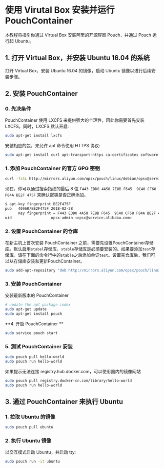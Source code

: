# 使用 Virutal Box 安装并运行 PouchContainer

本教程将指引你通过 Virtual Box 安装阿里的开源容器 Pouch，并通过 Pouch 运行起 Ubuntu。

## 1. 打开 Virtual Box，并安装 Ubuntu 16.04 的系统

打开 Virtual Box，安装 Ubuntu 16.04 的镜像，启动 Ubuntu 镜像以进行后续安装步骤。

## 2. 安装 PouchContainer

### 0. 先决条件

PouchContainer 使用 LXCFS 来提供强大的个理性，因此你需要首先安装 LXCFS。同时，LXCFS 默认开启:

``` bash
sudo apt-get install lxcfs
```

安装相应的包，来允许 apt 命令使用 HTTPS 协议:

``` bash
sudo apt-get install curl apt-transport-https ca-certificates software-properties-common
```

### 1. 添加 PouchContainer 的官方 GPG 密钥

``` bash
curl -fsSL http://mirrors.aliyun.com/opsx/pouch/linux/debian/opsx@service.alibaba.com.gpg.key | sudo apt-key add -
```

现在，你可以通过搜索指纹的最后 8 位 `F443 EDD0 4A58 7E8B F645  9C40 CF68 F84A BE2F 475F` 来确认密钥是否正确添加。

``` bash
$ apt-key fingerprint BE2F475F
pub   4096R/BE2F475F 2018-02-28
      Key fingerprint = F443 EDD0 4A58 7E8B F645  9C40 CF68 F84A BE2F 475F
uid                  opsx-admin <opsx@service.alibaba.com>
```

### 2. 设置 PouchContainer 的仓库

在新主机上首次安装 PouchContainer 之前，需要先设置PouchContainer存储库。默认启用`stabel`存储库，`stable`存储库是必须要安装的。如果要添加`test`存储库，请在下面的命令行中的`stable`之后添加单词`test`。设置完仓库后，我们可以从存储库安装和更新PouchContainer。

``` bash
sudo add-apt-repository "deb http://mirrors.aliyun.com/opsx/pouch/linux/debian/ pouch stable"
```

### 3. 安装 PouchContainer

安装最新版本的 PouchContainer

``` bash
# update the apt package index
sudo apt-get update
sudo apt-get install pouch
```

**4. 开启 PouchContainer **

``` bash
sudo service pouch start
```

### 5. 测试 PouchContainer 安装

``` bash
sudo pouch pull hello-world
sudo pouch run hello-world
```

如果提示无法连接 registry.hub.docker.com，可以使用国内的镜像网站

``` bash
sudo pouch pull registry.docker-cn.com/library/hello-world
sudo pouch run hello-world
```

## 3. 通过 PouchContainer 来执行 Ubuntu

### 1. 拉取 Ubuntu 的镜像

``` bash
sudo pouch pull ubuntu
```

### 2. 执行 Ubuntu 镜像

以交互模式启动 Ubuntu，并启动 tty:

``` bash
sudo pouch run -it ubuntu
```